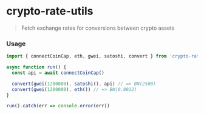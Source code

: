 # crypto-rate-utils

> Fetch exchange rates for conversions between crypto assets

### Usage

```js
import { connectCoinCap, eth, gwei, satoshi, convert } from 'crypto-rate-utils'

async function run() {
  const api = await connectCoinCap()

  convert(gwei(1200000), satoshi(), api) // => BN(2500)
  convert(gwei(1200000), eth()) // => BN(0.0012)
}

run().catch(err => console.error(err))
```
